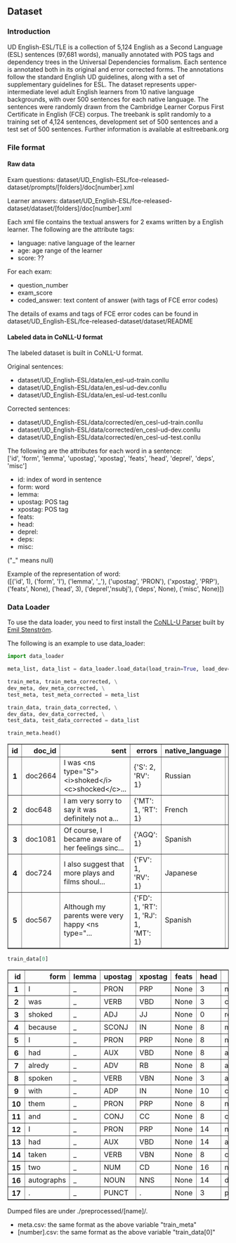 
## Dataset

### Introduction

UD English-ESL/TLE is a collection of 5,124 English as a Second Language (ESL) sentences (97,681 words), manually annotated with POS tags and dependency trees in the Universal Dependencies formalism. Each sentence is annotated both in its original and error corrected forms. The annotations follow the standard English UD guidelines, along with a set of supplementary guidelines for ESL. The dataset represents upper-intermediate level adult English learners from 10 native language backgrounds, with over 500 sentences for each native language. The sentences were randomly drawn from the Cambridge Learner Corpus First Certificate in English (FCE) corpus. The treebank is split randomly to a training set of 4,124 sentences, development set of 500 sentences and a test set of 500 sentences. Further information is available at esltreebank.org

### File format

#### Raw data

Exam questions:
dataset/UD_English-ESL/fce-released-dataset/prompts/[folders]/doc[number].xml

Learner answers:
dataset/UD_English-ESL/fce-released-dataset/dataset/[folders]/doc[number].xml

Each xml file contains the textual answers for 2 exams written by a English learner. The following are the attribute tags:
- language: native language of the learner
- age: age range of the learner
- score: ??

For each exam:
- question_number
- exam_score
- coded_answer: text content of answer (with tags of FCE error codes)

The details of exams and tags of FCE error codes can be found in dataset/UD_English-ESL/fce-released-dataset/dataset/README

#### Labeled data in CoNLL-U format

The labeled dataset is built in CoNLL-U format.

Original sentences:  
- dataset/UD_English-ESL/data/en_esl-ud-train.conllu  
- dataset/UD_English-ESL/data/en_esl-ud-dev.conllu  
- dataset/UD_English-ESL/data/en_esl-ud-test.conllu  

Corrected sentences:  
- dataset/UD_English-ESL/data/corrected/en_cesl-ud-train.conllu  
- dataset/UD_English-ESL/data/corrected/en_cesl-ud-dev.conllu  
- dataset/UD_English-ESL/data/corrected/en_cesl-ud-test.conllu  


The following are the attributes for each word in a sentence:  
['id', 'form', 'lemma', 'upostag', 'xpostag', 'feats', 'head', 'deprel', 'deps', 'misc']

- id: index of word in sentence  
- form: word  
- lemma:  
- upostag: POS tag  
- xpostag: POS tag  
- feats:  
- head:  
- deprel:  
- deps:  
- misc:

("_" means null)

Example of the representation of word:  
([('id', 1), ('form', 'I'), ('lemma', '_'), ('upostag', 'PRON'), ('xpostag', 'PRP'), ('feats', None), ('head', 3), ('deprel','nsubj'), ('deps', None), ('misc', None)])



### Data Loader

To use the data loader, you need to first install the [CoNLL-U Parser](https://github.com/EmilStenstrom/conllu) built by [Emil Stenström](https://github.com/EmilStenstrom).

The following is an example to use data_loader:


```python
import data_loader

meta_list, data_list = data_loader.load_data(load_train=True, load_dev=True, load_test=True)

train_meta, train_meta_corrected, \
dev_meta, dev_meta_corrected, \
test_meta, test_meta_corrected = meta_list

train_data, train_data_corrected, \
dev_data, dev_data_corrected, \
test_data, test_data_corrected = data_list
```


```python
train_meta.head()
```




<div>
<table border="1" class="dataframe">
  <thead>
    <tr style="text-align: right;">
      <th>id</th>
      <th>doc_id</th>
      <th>sent</th>
      <th>errors</th>
      <th>native_language</th>
      <th>age_range</th>
      <th>score</th>
    </tr>
  </thead>
  <tbody>
    <tr>
      <th>1</th>
      <td>doc2664</td>
      <td>I was &lt;ns type="S"&gt;&lt;i&gt;shoked&lt;/i&gt;&lt;c&gt;shocked&lt;/c&gt;...</td>
      <td>{'S': 2, 'RV': 1}</td>
      <td>Russian</td>
      <td>21-25</td>
      <td>21.0</td>
    </tr>
    <tr>
      <th>2</th>
      <td>doc648</td>
      <td>I am very sorry to say it was definitely not a...</td>
      <td>{'MT': 1, 'RT': 1}</td>
      <td>French</td>
      <td>26-30</td>
      <td>38.0</td>
    </tr>
    <tr>
      <th>3</th>
      <td>doc1081</td>
      <td>Of course, I became aware of her feelings sinc...</td>
      <td>{'AGQ': 1}</td>
      <td>Spanish</td>
      <td>16-20</td>
      <td>36.0</td>
    </tr>
    <tr>
      <th>4</th>
      <td>doc724</td>
      <td>I also suggest that more plays and films shoul...</td>
      <td>{'FV': 1, 'RV': 1}</td>
      <td>Japanese</td>
      <td>21-25</td>
      <td>33.0</td>
    </tr>
    <tr>
      <th>5</th>
      <td>doc567</td>
      <td>Although my parents were very happy &lt;ns type="...</td>
      <td>{'FD': 1, 'RT': 1, 'RJ': 1, 'MT': 1}</td>
      <td>Spanish</td>
      <td>31-40</td>
      <td>34.0</td>
    </tr>
  </tbody>
</table>
</div>




```python
train_data[0]
```



<table border="1" class="dataframe">
  <thead>
    <tr style="text-align: right;">
      <th>id</th>
      <th>form</th>
      <th>lemma</th>
      <th>upostag</th>
      <th>xpostag</th>
      <th>feats</th>
      <th>head</th>
      <th>deprel</th>
      <th>deps</th>
      <th>misc</th>
      <th>meta_id</th>
    </tr>
  </thead>
  <tbody>
    <tr>
      <th>1</th>
      <td>I</td>
      <td>_</td>
      <td>PRON</td>
      <td>PRP</td>
      <td>None</td>
      <td>3</td>
      <td>nsubj</td>
      <td>None</td>
      <td>None</td>
      <td>1</td>
    </tr>
    <tr>
      <th>2</th>
      <td>was</td>
      <td>_</td>
      <td>VERB</td>
      <td>VBD</td>
      <td>None</td>
      <td>3</td>
      <td>cop</td>
      <td>None</td>
      <td>None</td>
      <td>1</td>
    </tr>
    <tr>
      <th>3</th>
      <td>shoked</td>
      <td>_</td>
      <td>ADJ</td>
      <td>JJ</td>
      <td>None</td>
      <td>0</td>
      <td>root</td>
      <td>None</td>
      <td>None</td>
      <td>1</td>
    </tr>
    <tr>
      <th>4</th>
      <td>because</td>
      <td>_</td>
      <td>SCONJ</td>
      <td>IN</td>
      <td>None</td>
      <td>8</td>
      <td>mark</td>
      <td>None</td>
      <td>None</td>
      <td>1</td>
    </tr>
    <tr>
      <th>5</th>
      <td>I</td>
      <td>_</td>
      <td>PRON</td>
      <td>PRP</td>
      <td>None</td>
      <td>8</td>
      <td>nsubj</td>
      <td>None</td>
      <td>None</td>
      <td>1</td>
    </tr>
    <tr>
      <th>6</th>
      <td>had</td>
      <td>_</td>
      <td>AUX</td>
      <td>VBD</td>
      <td>None</td>
      <td>8</td>
      <td>aux</td>
      <td>None</td>
      <td>None</td>
      <td>1</td>
    </tr>
    <tr>
      <th>7</th>
      <td>alredy</td>
      <td>_</td>
      <td>ADV</td>
      <td>RB</td>
      <td>None</td>
      <td>8</td>
      <td>advmod</td>
      <td>None</td>
      <td>None</td>
      <td>1</td>
    </tr>
    <tr>
      <th>8</th>
      <td>spoken</td>
      <td>_</td>
      <td>VERB</td>
      <td>VBN</td>
      <td>None</td>
      <td>3</td>
      <td>advcl</td>
      <td>None</td>
      <td>None</td>
      <td>1</td>
    </tr>
    <tr>
      <th>9</th>
      <td>with</td>
      <td>_</td>
      <td>ADP</td>
      <td>IN</td>
      <td>None</td>
      <td>10</td>
      <td>case</td>
      <td>None</td>
      <td>None</td>
      <td>1</td>
    </tr>
    <tr>
      <th>10</th>
      <td>them</td>
      <td>_</td>
      <td>PRON</td>
      <td>PRP</td>
      <td>None</td>
      <td>8</td>
      <td>nmod</td>
      <td>None</td>
      <td>None</td>
      <td>1</td>
    </tr>
    <tr>
      <th>11</th>
      <td>and</td>
      <td>_</td>
      <td>CONJ</td>
      <td>CC</td>
      <td>None</td>
      <td>8</td>
      <td>cc</td>
      <td>None</td>
      <td>None</td>
      <td>1</td>
    </tr>
    <tr>
      <th>12</th>
      <td>I</td>
      <td>_</td>
      <td>PRON</td>
      <td>PRP</td>
      <td>None</td>
      <td>14</td>
      <td>nsubj</td>
      <td>None</td>
      <td>None</td>
      <td>1</td>
    </tr>
    <tr>
      <th>13</th>
      <td>had</td>
      <td>_</td>
      <td>AUX</td>
      <td>VBD</td>
      <td>None</td>
      <td>14</td>
      <td>aux</td>
      <td>None</td>
      <td>None</td>
      <td>1</td>
    </tr>
    <tr>
      <th>14</th>
      <td>taken</td>
      <td>_</td>
      <td>VERB</td>
      <td>VBN</td>
      <td>None</td>
      <td>8</td>
      <td>conj</td>
      <td>None</td>
      <td>None</td>
      <td>1</td>
    </tr>
    <tr>
      <th>15</th>
      <td>two</td>
      <td>_</td>
      <td>NUM</td>
      <td>CD</td>
      <td>None</td>
      <td>16</td>
      <td>nummod</td>
      <td>None</td>
      <td>None</td>
      <td>1</td>
    </tr>
    <tr>
      <th>16</th>
      <td>autographs</td>
      <td>_</td>
      <td>NOUN</td>
      <td>NNS</td>
      <td>None</td>
      <td>14</td>
      <td>dobj</td>
      <td>None</td>
      <td>None</td>
      <td>1</td>
    </tr>
    <tr>
      <th>17</th>
      <td>.</td>
      <td>_</td>
      <td>PUNCT</td>
      <td>.</td>
      <td>None</td>
      <td>3</td>
      <td>punct</td>
      <td>None</td>
      <td>None</td>
      <td>1</td>
    </tr>
  </tbody>
</table>
</div>



Dumped files are under ./preprocessed/[name]/. 
- meta.csv: the same format as the above variable "train_meta"
- [number].csv: the same format as the above variable "train_data[0]"
